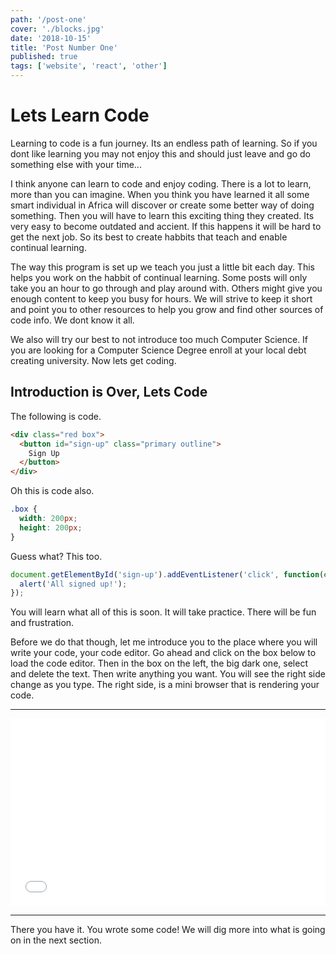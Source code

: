 ```yaml
---
path: '/post-one'
cover: './blocks.jpg'
date: '2018-10-15'
title: 'Post Number One'
published: true
tags: ['website', 'react', 'other']
---
```


# Lets Learn Code

Learning to code is a fun journey. Its an endless path of learning. So if you dont like learning you may not enjoy this and should just leave and go do something else with your time...

I think anyone can learn to code and enjoy coding. There is a lot to learn, more than you can imagine. When you think you have learned it all some smart individual in Africa will discover or create some better way of doing something. Then you will have to learn this exciting thing they created. Its very easy to become outdated and accient. If this happens it will be hard to get the next job. So its best to create habbits that teach and enable continual learning.

The way this program is set up we teach you just a little bit each day. This helps you work on the habbit of continual learning. Some posts will only take you an hour to go through and play around with. Others might give you enough content to keep you busy for hours. We will strive to keep it short and point you to other resources to help you grow and find other sources of code info. We dont know it all.

We also will try our best to not introduce too much Computer Science. If you are looking for a Computer Science Degree enroll at your local debt creating university. Now lets get coding.

## Introduction is Over, Lets Code

The following is code.

```html
<div class="red box">
  <button id="sign-up" class="primary outline">
    Sign Up
  </button>
</div>
```

Oh this is code also.

```css
.box {
  width: 200px;
  height: 200px;
}
```

Guess what? This too.

```javascript
document.getElementById('sign-up').addEventListener('click', function(event) {
  alert('All signed up!');
});
```

You will learn what all of this is soon. It will take practice. There will be fun and frustration.

Before we do that though, let me introduce you to the place where you will write your code, your code editor. Go ahead and click on the box below to load the code editor. Then in the box on the left, the big dark one, select and delete the text. Then write anything you want. You will see the right side change as you type. The right side, is a mini browser that is rendering your code.

---

<iframe height="300" style="width: 100%;" scrolling="no" title="Type Anything" src="//codepen.io/bcbrian-the-typescripter/embed/preview/arKgEw/?height=300&theme-id=36976&default-tab=html,result&editable=true" frameborder="no" allowtransparency="true" allowfullscreen="true">
  See the Pen <a href='https://codepen.io/bcbrian-the-typescripter/pen/arKgEw/'>Type Anything</a> by Brian Bartholomew
  (<a href='https://codepen.io/bcbrian-the-typescripter'>@bcbrian-the-typescripter</a>) on <a href='https://codepen.io'>CodePen</a>.
</iframe>

---

There you have it. You wrote some code! We will dig more into what is going on in the next section.

